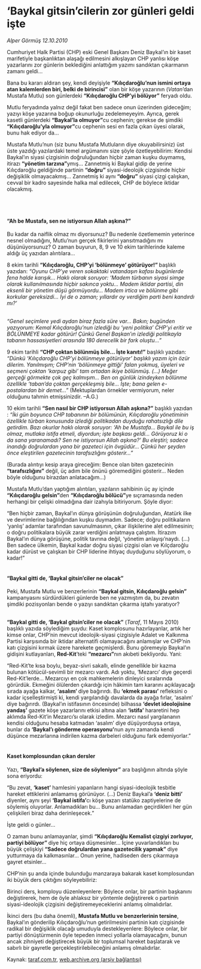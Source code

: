 # ‘Baykal gitsin’cilerin zor günleri geldi işte

*Alper Görmüş 12.10.2010*

<div class="yazi"><p>Cumhuriyet Halk Partisi (CHP) eski Genel Başkanı Deniz Baykal’ın bir kaset marifetiyle başkanlıktan alaşağı edilmesini alkışlayan CHP yanlısı köşe yazarlarını zor günlerin beklediğini anlattığım yazımı sandıktan çıkarmanın zamanı geldi... </p>
<p>Bana bu kararı aldıran şey, kendi deyişiyle <b>“Kılıçdaroğlu’nun ismini ortaya atan kalemlerden biri, belki de birincisi”</b> olan bir köşe yazarının (<i>Vatan</i>’dan Mustafa Mutlu) son günlerdeki <b>“Kılıçdaroğlu CHP’yi bölüyor”</b> feryadı oldu. </p>
<p>Mutlu feryadında yalnız değil fakat ben sadece onun üzerinden gideceğim; yazıyı köşe yazarına boğup okunurluğu zedelemeyeyim. Ayrıca, gerek kasetli günlerdeki <b>“Baykal’la olmuyor”</b>cu cephenin; gerekse de şimdiki <b>“Kılıçdaroğlu’yla olmuyor”</b>cu cephenin sesi en fazla çıkan üyesi olarak, bunu hak ediyor da...</p>
<p>Mustafa Mutlu’nun (siz bunu Mustafa Mutluların diye okuyabilirsiniz) üst üste yazdığı yazılardaki temel argümanını size şöyle özetleyebilirim: Kendisi Baykal’ın siyasi çizgisinin doğruluğundan hiçbir zaman kuşku duymamış, itirazı <b>“yönetim tarzına”</b>ymış... Zannetmiş ki Baykal gidip de yerine Kılıçdaroğlu geldiğinde partinin <b>“doğru” </b>siyasi-ideolojik çizgisinde hiçbir değişiklik olmayacakmış... Zannetmiş ki aynı <b>“doğru”</b> siyasi çizgi çalışkan, cevval bir kadro sayesinde halka mal edilecek, CHP de böylece iktidar olacakmış.</p>
<p><b> </b></p>
<h4><br/>“Ah be Mustafa, sen ne istiyorsun Allah aşkına?”</h4>
<p>Bu kadar da naiflik olmaz mı diyorsunuz? Bu nedenle özetlememin yeterince nesnel olmadığını, Mutlu’nun gerçek fikirlerini yansıtmadığını mı düşünüyorsunuz? O zaman buyurun, 8, 9 ve 10 ekim tarihlerinde kaleme aldığı üç yazıdan alıntılara...</p>
<p>8 ekim tarihli <b>“Kılıçdaroğlu, CHP’yi ‘bölünmeye’ götürüyor!” </b>başlıklı yazıdan: <i>“Oyunu CHP’ye veren sokaktaki vatandaşın kafası bugünlerde fena halde karışık... Haklı olarak soruyor: ‘Madem türbanın siyasi simge olarak kullanılmasında hiçbir sakınca yoktu... Madem iktidar partisi, din eksenli bir yönetim düşü görmüyordu... Madem irtica ve bölünme gibi korkular gereksizdi... İyi de o zaman; yıllardır oy verdiğim parti beni kandırdı mı?’</i></p>
<p><i><br/>“Genel seçimlere yedi aydan biraz fazla süre var... Bakın; bugünden yazıyorum: Kemal Kılıçdaroğlu’nun izlediği bu ‘yeni politika’ CHP’yi eritir ve BÖLÜNMEYE kadar götürür! Çünkü Genel Başkan’ın izlediği politikayla tabanın hassasiyetleri arasında 180 derecelik bir fark oluştu...”</i></p>
<p>9 ekim tarihli <b>“CHP çoktan bölünmüş bile... İşte kanıtı!”</b> başlıklı yazıdan: <i>“Dünkü ‘Kılıçdaroğlu CHP’yi bölünmeye götürüyor’ başlıklı yazım için özür dilerim. Yanılmışım; CHP’nin ‘bölünmeye gittiği’ falan yokmuş, üyeleri ve seçmeni çoktan ‘karpuz gibi’ tam ortadan ikiye bölünmüş. (...) Meğer gerçeği görmekte çok geç kalmışım... Ben on günlük izindeyken bölünme özellikle ‘taban’da çoktan gerçekleşmiş bile... İşte; bana gelen e-postalardan bir demet...”</i> (Mektuplardan örnekler vermiyorum, neler olduğunu tahmin etmişsinizdir. –A.G.)</p>
<p>10 ekim tarihli <b>“Sen nasıl bir CHP istiyorsun Allah aşkına?”</b> başlıklı yazıdan : <i>“İki gün boyunca CHP tabanının bir bölümünün, Kılıçdaroğlu yönetiminin özellikle türban konusunda izlediği politikadan duyduğu rahatsızlığı dile getirdim. Bazı okurlar haklı olarak soruyor: ‘Ah be Mustafa... Baykal ile bu iş olmaz, mutlaka istifa etmeli, diyordun; işte başkası geldi... Görüyoruz ki o da sana yaranamadı? Sen ne istiyorsun Allah aşkına?’ Bu eleştiri; sadece inandığı doğrulardan yana bir gazeteci için övgüdür... Çünkü her şeyden önce eleştirilen gazetecinin tarafsızlığını gösterir...”</i></p>
<p>(Burada alıntıyı kesip araya gireceğim: Bence olan biten gazetecinin <b>“tarafsızlığını”</b> değil, üç adım bile önünü göremediğini gösterir... Neden böyle olduğunu birazdan anlatacağım...)</p>
<p>Mustafa Mutlu’dan yaptığım alıntıları, yazıların sahibinin üç ay içinde <b>“Kılıçdaroğlu gelsin”</b>den <b>“Kılıçdaroğlu bölücü”</b>ye sıçramasında neden herhangi bir çelişki olmadığına dair izahıyla bitiriyorum. Şöyle diyor:</p>
<p>“Ben hiçbir zaman, Baykal’ın dünya görüşünün doğruluğundan, Atatürk ilke ve devrimlerine bağlılığından kuşku duymadım. Sadece; doğru politikaların ‘yanlış’ adamlar tarafından savunulmasının, çıkar ilişkilerine alet edilmesinin; o doğru politikalara büyük zarar verdiğini anlatmaya çalıştım. İtirazım Baykal’ın dünya görüşüne, politik tavrına değil, ‘yönetim anlayışı’naydı. (...) Ben sadece ülkemin, Baykal kadar doğru siyasi çizgisi olan ve Kılçdaroğlu kadar dürüst ve çalışkan bir CHP liderine ihtiyaç duyduğunu söylüyorum, o kadar!”</p>
<h4><br/>“Baykal gitti de, ‘Baykal gitsin’ciler ne olacak” </h4>
<p>Peki, Mustafa Mutlu ve benzerlerinin <b>“Baykal gitsin, Kılıçdaroğlu gelsin”</b> kampanyasını sürdürdükleri günlerde ben ne yazmıştım da, bu zevatın şimdiki pozisyonları bende o yazıyı sandıktan çıkarma iştahı yaratıyor? </p>
<p><b><br/>“Baykal gitti de, ‘Baykal gitsin’ciler ne olacak”</b> (<i>Taraf</i>, 11 Mayıs 2010) başlıklı yazıda söylediğim şuydu: Kaset komplosunu hazırlayanlar, artık her kimse onlar, CHP’nin mevcut ideolojik-siyasi çizgisiyle Adalet ve Kalkınma Partisi karşısında bir iktidar alternatifi olamayacağını anlamışlar ve CHP’nin katı çizgisini kırmak üzere harekete geçmişlerdi. Bunu göremeyip Baykal’ın gidişini kutlayanları, <b>Red-Kit</b>’teki <b>“mezarcı”</b>nın akıbeti bekliyordu. Yani:</p>
<p>“Red-Kit’te kısa boylu, beyaz-sivri sakallı, elinde genellikle bir kazma bulunan kötücül-sevimli bir mezarcı vardı. Adı yoktu, ‘Mezarcı’ diye geçerdi Red-Kit’lerde... Mezarcıyı en çok mahkemelerin dinleyici sıralarında görürdük. Ekmeğini ölülerden çıkardığı için hâkimin tam kararını açıklayacağı sırada ayağa kalkar, <b>‘asalım’ </b>diye bağırırdı. Bu <b>‘ekmek parası’</b> refleksini o kadar içselleştirmişti ki, kendi yargılandığı davalarda da ayağa fırlar, ‘asalım’ diye bağırırdı. (Baykal’ın istifasının öncesinde) bilhassa <b>‘devlet ideolojisine yandaş’</b> gazete köşe yazarlarını etkisi altına alan <b>‘istifa’</b> hararetini hep aklımda Red-Kit’in Mezarcı’sı olarak izledim. Mezarcı nasıl yargılananın kendisi olduğunu hesaba katmadan ‘asalım’ diye düşüyorduysa ortaya, bunlar da <b>‘Baykal’ı gönderme operasyonu’</b>nun aynı zamanda kendi düşünce mezarlarına indirilen kazma darbeleri olduğunu fark edemiyorlar.”</p>
<h4><br/>Kaset komplosundan çıkan dersler</h4>
<p>Yazı, <b>“Baykal’a söylenen, size de söyleniyor”</b> ara başlığının altında şöyle sona eriyordu:</p>
<p>“Bu zevat, <b>‘kaset’</b> hamlesini yapanların hangi siyasi-ideolojik tesbitle hareket ettiklerini anlamamış görünüyor. (...) Deniz Baykal’a <b>‘deniz bitti’ </b>diyenler, aynı şeyi <b>‘Baykal istifa’</b>cı köşe yazarı statüko zaptiyelerine de söylemiş oluyorlar. Anlamadıkları bu... Bunu anlamadan geçirdikleri her gün çelişkileri biraz daha derinleşecek.”</p>
<p>İşte geldi o günler... </p>
<p>O zaman bunu anlamayanlar, şimdi <b>“Kılıçdaroğlu Kemalist çizgiyi zorluyor, partiyi bölüyor” </b>diye hiç ortaya düşmesinler... İçine yuvarlandıkları bu büyük çelişkiyi <b>“Sadece doğrulardan yana gazetecilik yapmak” </b>diye yutturmaya da kalkmasınlar... Onun yerine, hadiseden ders çıkarmaya gayret etsinler...</p>
<p>CHP’nin şu anda içinde bulunduğu manzaraya bakarak kaset komplosundan iki büyük ders çıktığını söyleyebiliriz: </p>
<p>Birinci ders, komployu düzenleyenlere: Böylece onlar, bir partinin başkanını değiştirerek, hem de öyle ahlaksız bir yöntemle değiştirerek o partinin siyasi-ideolojik çizgisini değiştiremeyeceklerini anlamış olmalıdırlar.</p>
<p>İkinci ders (bu daha önemli), <b>Mustafa Mutlu ve benzerlerinin tersine</b>, Baykal’ın gönderilip Kılıçdaroğlu’nun getirilmesini partinin katı çizgisinde radikal bir değişiklik olacağı umuduyla destekleyenlere: Böylece onlar, bir partiyi dönüştürmenin öyle tepeden inmeci yollarla olamayacağını, bunun ancak zihniyeti değiştirecek büyük bir toplumsal hareket başlatarak ve sabırlı bir gayretle gerçekleştirilebileceğini anlamış olmalıdırlar.</p>
</div>

Kaynak: [taraf.com.tr](http://www.taraf.com.tr:80/alper-gormus/makale-baykal-gitsin-cilerin-zor-gunleri-geldi-iste.htm), [web.archive.org (arşiv bağlantısı)](http://web.archive.org/web/20101015043724/http://www.taraf.com.tr:80/alper-gormus/makale-baykal-gitsin-cilerin-zor-gunleri-geldi-iste.htm)

